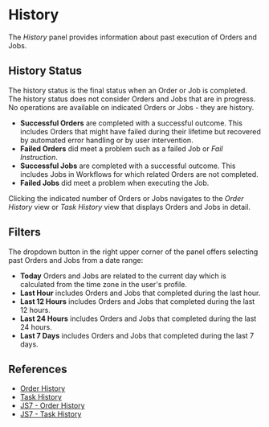 # History

The *History* panel provides information about past execution of Orders and Jobs.

## History Status

The history status is the final status when an Order or Job is completed. The history status does not consider Orders and Jobs that are in progress. No operations are available on indicated Orders or Jobs - they are history.

- **Successful Orders** are completed with a successful outcome. This includes Orders that might have failed during their lifetime but recovered by automated error handling or by user intervention.
- **Failed Orders** did meet a problem such as a failed Job or *Fail Instruction*.
- **Successful Jobs** are completed with a successful outcome. This includes Jobs in Workflows for which related Orders are not completed.
- **Failed Jobs** did meet a problem when executing the Job.

Clicking the indicated number of Orders or Jobs navigates to the *Order History* view or *Task History* view that displays Orders and Jobs in detail.

## Filters

The dropdown button in the right upper corner of the panel offers selecting past Orders and Jobs from a date range:

- **Today** Orders and Jobs are related to the current day which is calculated from the time zone in the user's profile.
- **Last Hour** includes Orders and Jobs that completed during the last hour.
- **Last 12 Hours** includes Orders and Jobs that completed during the last 12 hours.
- **Last 24 Hours** includes Orders and Jobs that completed during the last 24 hours.
- **Last 7 Days** includes Orders and Jobs that completed during the last 7 days.

## References

- [Order History](/order-history)
- [Task History](/task-history)
- [JS7 - Order History](https://kb.sos-berlin.com/display/JS7/JS7+-+Order+History)
- [JS7 - Task History](https://kb.sos-berlin.com/display/JS7/JS7+-+Task+History)
